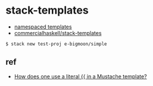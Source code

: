 # stack-templates

- [namespaced templates](https://haskell.e-bigmoon.com/posts/2018/06-27-namespaced-templates.html)
- [commercialhaskell/stack-templates](https://github.com/commercialhaskell/stack-templates)

```shell
$ stack new test-proj e-bigmoon/simple
```

## ref

- [How does one use a literal {{ in a Mustache template?](https://stackoverflow.com/questions/11042926/how-does-one-use-a-literal-in-a-mustache-template)
